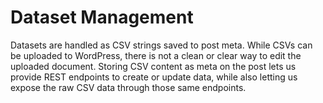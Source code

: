 # Dataset Management

Datasets are handled as CSV strings saved to post meta. While CSVs can be uploaded to WordPress, there is not a clean or clear way to edit the uploaded document. Storing CSV content as meta on the post lets us provide REST endpoints to create or update data, while also letting us expose the raw CSV data through those same endpoints.
